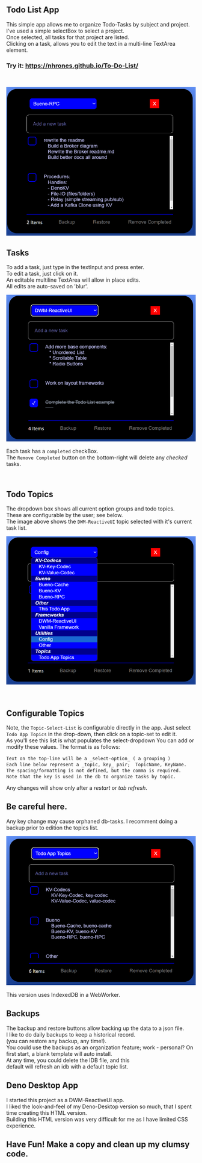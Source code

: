 ## Todo List App

This simple app allows me to organize Todo-Tasks by subject and project.    
I've used a simple selectBox to select a project.    
Once selected, all tasks for that project are listed.    
Clicking on a task, allows you to edit the text in a multi-line TextArea element.    

### Try it:  https://nhrones.github.io/To-Do-List/


<br/>

![Alt text](./media/base.png)

## Tasks
To add a task, just type in the textInput and press enter.    
To edit a task, just click on it.     
An editable multiline TextArea will allow in place edits.    
All edits are auto-saved on 'blur'.

![Alt text](./media/rui.png)

Each task has a `completed` checkBox.    
The `Remove Completed` button on the bottom-right will delete any _checked_ tasks.    

<br/>

## Todo Topics
The dropdown box shows all current option groups and todo topics.    
These are configurable by the user; see below.    
The image above shows the `DWM-ReactiveUI` topic selected with it's current task list.    

![Alt text](./media/select.png)

<br/>

## Configurable Topics
Note, the `Topic-Select-List` is configurable directly in the app. Just select `Todo App Topics` in the drop-down, then click on a topic-set to edit it.  
As you'll see this list is what populates the select-dropdown
You can add or modify these values.  The format is as follows:
```
Text on the top-line will be a _select-option_ ( a grouping )  
Each line below represent a _topic, key_ pair;  TopicName, KeyName.
The spacing/formatting is not defined, but the comma is required.
Note that the key is used in the db to organize tasks by topic.
``` 
Any changes will show only after a _restart_ or _tab refresh_. 
## Be careful here. 
Any key change may cause orphaned db-tasks. I recomment doing a backup prior to edition the topics list.

![Alt text](./media/topics.png)

This version uses IndexedDB in a WebWorker.
## Backups
The backup and restore buttons allow backing up the data to a json file.    
I like to do daily backups to keep a historical record.    
(you can restore any backup, any time!).    
You could use the backups as an organization feature; work - personal? 
On first start, a blank template will auto install.    
At any time, you could delete the IDB file, and this     
default will refresh an idb with a default topic list.     


## Deno Desktop App
I started this project as a DWM-ReactiveUI app.     
I liked the look-and-feel of my Deno-Desktop version so much, that I spent time creating this HTML version.   
Building this HTML version was very difficult for me as I have limited CSS experience.    

## Have Fun! Make a copy and clean up my clumsy code.
